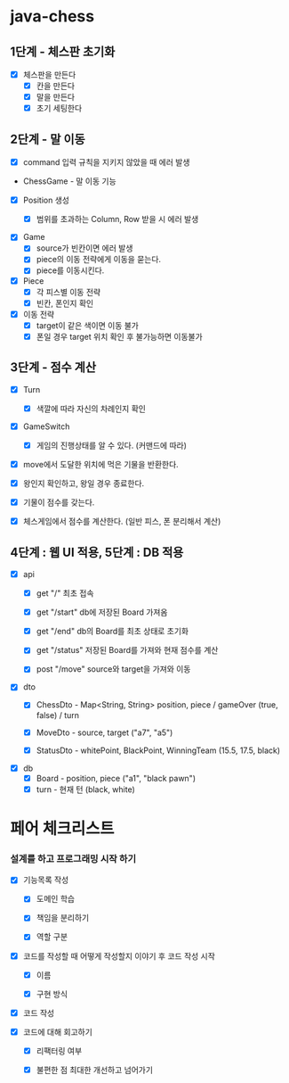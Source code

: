 # java-chess
## 1단계 - 체스판 초기화

- [x] 체스판을 만든다
  - [x] 칸을 만든다
  - [x] 말을 만든다
  - [x] 초기 세팅한다
  
## 2단계 - 말 이동

- [x] command 입력 규칙을 지키지 않았을 때 에러 발생


- ChessGame - 말 이동 기능
- [x] Position 생성
  - [x] 범위를 초과하는 Column, Row 받을 시 에러 발생

  
- [x] Game
  - [x] source가 빈칸이면 에러 발생
  - [x] piece의 이동 전략에게 이동을 묻는다.
  - [x] piece를 이동시킨다.

- [x] Piece
  - [x] 각 피스별 이동 전략
  - [x] 빈칸, 폰인지 확인
  
- [x] 이동 전략
  - [x] target이 같은 색이면 이동 불가
  - [x] 폰일 경우 target 위치 확인 후 불가능하면 이동불가

## 3단계 - 점수 계산

- [x] Turn
  - [x] 색깔에 따라 자신의 차례인지 확인


- [x] GameSwitch
  - [x] 게임의 진행상태를 알 수 있다. (커맨드에 따라)


- [x] move에서 도달한 위치에 먹은 기물을 반환한다.
- [x] 왕인지 확인하고, 왕일 경우 종료한다.


- [x] 기물이 점수를 갖는다.
- [x] 체스게임에서 점수를 계산한다. (일반 피스, 폰 분리해서 계산)

## 4단계 : 웹 UI 적용, 5단계 : DB 적용

- [x] api
  - [x] get "/" 최초 접속
  - [x] get "/start" db에 저장된 Board 가져옴
  - [x] get "/end" db의 Board를 최초 상태로 초기화
  - [x] get "/status" 저장된 Board를 가져와 현재 점수를 계산
  - [x] post "/move" source와 target을 가져와 이동


- [x] dto
  - [x] ChessDto - Map<String, String> position, piece / gameOver (true, false) / turn
  - [x] MoveDto - source, target ("a7", "a5")
  - [x] StatusDto - whitePoint, BlackPoint, WinningTeam (15.5, 17.5, black)


- [x] db
  - [x] Board - position, piece ("a1", "black pawn")
  - [x] turn - 현재 턴 (black, white)

# 페어 체크리스트

### 설계를 하고 프로그래밍 시작 하기
- [x] 기능목록 작성
  - [x] 도메인 학습
  - [x] 책임을 분리하기
  - [x] 역할 구분 


- [x] 코드를 작성할 때 어떻게 작성할지 이야기 후 코드 작성 시작
  - [x] 이름
  - [x] 구현 방식


- [x] 코드 작성


- [x] 코드에 대해 회고하기
  - [x] 리팩터링 여부
  - [x] 불편한 점 최대한 개선하고 넘어가기

